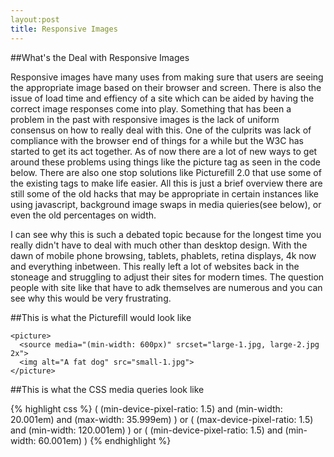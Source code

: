 ```yaml
---
layout:post
title: Responsive Images
---
```


##What's the Deal with Responsive Images

Responsive images have many uses from making sure that users are seeing the appropriate image based on their browser and screen.
There is also the issue of load time and effiency of a site which can be aided by having the correct image responses come into play.
Something that has been a problem in the past with responsive images is the lack of uniform consensus on how to really deal with this.
One of the culprits was lack of compliance with the browser end of things for a while but the W3C has started to get its act together.
As of now there are a lot of new ways to get around these problems using things like the picture tag as seen in the code below.
There are also one stop solutions like Picturefill 2.0 that use some of the existing tags to make life easier.  All this is just a brief overview
there are still some of the old hacks that may be appropriate in certain instances like using javascript, background image swaps in media quieries(see below), or even the old percentages on width.

I can see why this is such a debated topic because for the longest time you really didn't have to deal with much other than desktop design.
With the dawn of mobile phone browsing, tablets, phablets, retina displays, 4k now and everything inbetween.  This really left a lot of 
websites back in the stoneage and struggling to adjust their sites for modern times.  The question people with site like that have to adk themselves
are numerous and you can see why this would be very frustrating.

##This is what the Picturefill would look like

```
<picture>
  <source media="(min-width: 600px)" srcset="large-1.jpg, large-2.jpg 2x">
  <img alt="A fat dog" src="small-1.jpg">
</picture> 
```

##This is what the CSS media queries look like

{% highlight css %}
( (min-device-pixel-ratio: 1.5) and (min-width: 20.001em) and (max-width: 35.999em) ) or
( (max-device-pixel-ratio: 1.5) and (min-width: 120.001em) ) or
( (min-device-pixel-ratio: 1.5) and (min-width: 60.001em) )
{% endhighlight %}
